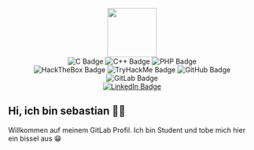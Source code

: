 <div id="header" align="center">
  <img src="https://media.tenor.com/v2es7QGjFfoAAAAi/raul-senes-gamer.gif" width="100"/>
  <div id="badges">
    <a>
      <img src="https://img.shields.io/badge/C-00599C?style=for-the-badge&logo=c&logoColor=white" alt="C Badge">
    </a>
    <a>
      <img src="https://img.shields.io/badge/C%2B%2B-00599C?style=for-the-badge&logo=c%2B%2B&logoColor=white" alt="C++ Badge">
    </a>
    <a>
      <img src="https://img.shields.io/badge/PHP-777BB4?style=for-the-badge&logo=php&logoColor=white" alt="PHP Badge">
    </a>
  </div>
  <div id="badges">
    <a>
     <img src="https://img.shields.io/badge/-HackTheBox-%239FEF00?style=for-the-badge&logo=hackthebox&logoColor=white" alt="HackTheBox Badge">
    </a>
    <a>
      <img src="https://img.shields.io/badge/-TryHackMe-%23212C42?style=for-the-badge&logo=tryhackme&logoColor=white" alt="TryHackMe Badge">
    </a>
    <a>
      <img src="https://img.shields.io/badge/GitHub-100000?style=for-the-badge&logo=github&logoColor=white" alt="GitHub Badge"/>
    </a>
    <a>
      <img src="https://img.shields.io/badge/GitLab-330F63?style=for-the-badge&logo=gitlab&logoColor=white" alt="GitLab Badge"/>
    </a>
  </div>
  <div id="badges">
    <a href="https://www.linkedin.com/in/sebastian-gla%C3%9F-58a917225/">
      <img src="https://img.shields.io/badge/LinkedIn-blue?style=for-the-badge&logo=linkedin&logoColor=white" alt="LinkedIn Badge"/>
    </a>
  </div>
</div>


## Hi, ich bin sebastian 👋🏻
Willkommen auf meinem GitLab Profil. Ich bin Student und tobe mich hier ein bissel aus 😁

 


